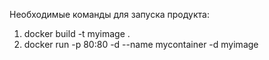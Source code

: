 Необходимые команды для запуска продукта:
1. docker build -t myimage .
2. docker run -p 80:80 -d --name mycontainer -d myimage
